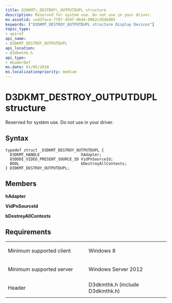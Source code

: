 ```yaml
---
title: D3DKMT\_DESTROY\_OUTPUTDUPL structure
description: Reserved for system use. Do not use in your driver.
ms.assetid: ced3face-7f07-459f-8644-0062cd5db805
keywords: ["D3DKMT_DESTROY_OUTPUTDUPL structure Display Devices"]
topic_type:
- apiref
api_name:
- D3DKMT_DESTROY_OUTPUTDUPL
api_location:
- D3dkmthk.h
api_type:
- HeaderDef
ms.date: 01/05/2018
ms.localizationpriority: medium
---
```


# D3DKMT\_DESTROY\_OUTPUTDUPL structure


Reserved for system use. Do not use in your driver.

Syntax
------

```ManagedCPlusPlus
typedef struct _D3DKMT_DESTROY_OUTPUTDUPL {
  D3DKMT_HANDLE                  hAdapter;
  D3DDDI_VIDEO_PRESENT_SOURCE_ID VidPnSourceId;
  BOOL                           bDestroyAllContexts;
} D3DKMT_DESTROY_OUTPUTDUPL;
```

Members
-------

**hAdapter**

**VidPnSourceId**

**bDestroyAllContexts**

Requirements
------------

<table>
<colgroup>
<col width="50%" />
<col width="50%" />
</colgroup>
<tbody>
<tr class="odd">
<td align="left"><p>Minimum supported client</p></td>
<td align="left"><p>Windows 8</p></td>
</tr>
<tr class="even">
<td align="left"><p>Minimum supported server</p></td>
<td align="left"><p>Windows Server 2012</p></td>
</tr>
<tr class="odd">
<td align="left"><p>Header</p></td>
<td align="left">D3dkmthk.h (include D3dkmthk.h)</td>
</tr>
</tbody>
</table>

 

 





